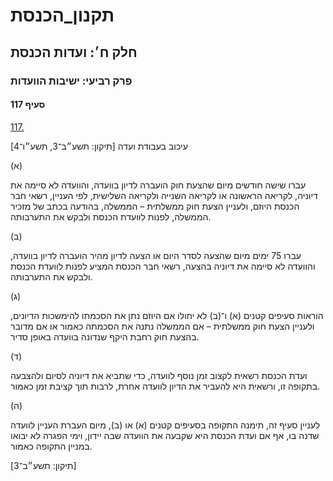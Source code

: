 # תקנון_הכנסת

## חלק ח׳: ועדות הכנסת

### פרק רביעי: ישיבות הוועדות

#### סעיף 117

[117.](https://he.wikisource.org/wiki/%D7%AA%D7%A7%D7%A0%D7%95%D7%9F_%D7%94%D7%9B%D7%A0%D7%A1%D7%AA#%D7%A1%D7%A2%D7%99%D7%A3_117)

עיכוב בעבודת ועדה [תיקון: תשע״ב־3, תשע״ו־4]

(א)

עברו שישה חודשים מיום שהצעת חוק הועברה לדיון בוועדה, והוועדה לא סיימה את דיוניה, לקריאה הראשונה או לקריאה השנייה ולקריאה השלישית, לפי העניין, רשאי חבר הכנסת היוזם, ולעניין הצעת חוק ממשלתית – הממשלה, בהודעה בכתב של מזכיר הממשלה, לפנות לוועדת הכנסת ולבקש את התערבותה.

(ב)

עברו 75 ימים מיום שהצעה לסדר היום או הצעה לדיון מהיר הועברה לדיון בוועדה, והוועדה לא סיימה את דיוניה בהצעה, רשאי חבר הכנסת המציע לפנות לוועדת הכנסת ולבקש את התערבותה.

(ג)

הוראות סעיפים קטנים (א) ו־(ב) לא יחולו אם היוזם נתן את הסכמתו להימשכות הדיונים, ולעניין הצעת חוק ממשלתית – אם הממשלה נתנה את הסכמתה כאמור או אם מדובר בהצעת חוק רחבת היקף שנדונה בוועדה באופן סדיר.

(ד)

ועדת הכנסת רשאית לקצוב זמן נוסף לוועדה, כדי שתביא את דיוניה לסיום ולהצבעה בתקופה זו, ורשאית היא להעביר את הדיון לוועדה אחרת, לרבות תוך קציבת זמן כאמור.

(ה)

לעניין סעיף זה, תימנה התקופה בסעיפים קטנים (א) או (ב), מיום העברת העניין לוועדה שדנה בו, אף אם ועדת הכנסת היא שקבעה את הוועדה שבה יידון, וימי הפגרה לא יבואו במניין התקופה כאמור.

[תיקון: תשע״ב־3]